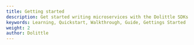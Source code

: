 ```yaml
---
title: Getting started
description: Get started writing microservices with the Dolittle SDKs
keywords: Learning, Quickstart, Walkthrough, Guide, Gettings Started
weight: 2
author: Dolittle
---
```


